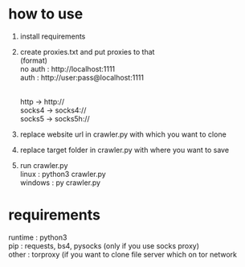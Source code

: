# how to use
1. install requirements
2. create proxies.txt and put proxies to that<br>
   (format)<br>
    no auth : http://localhost:1111<br>
    auth : http://user:pass@localhost:1111<br><br>
   
    http -> http://<br>
    socks4 -> socks4://<br>
    socks5 -> socks5h://<br>
3. replace website url in crawler.py with which you want to clone
4. replace target folder in crawler.py with where you want to save
5. run crawler.py<br>
   linux : python3 crawler.py<br>
   windows : py crawler.py   

# requirements
runtime : python3<br>
pip : requests, bs4, pysocks (only if you use socks proxy)<br>
other : torproxy (if you want to clone file server which on tor network
